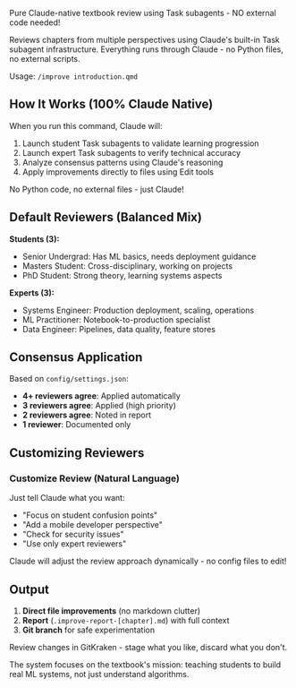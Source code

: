 Pure Claude-native textbook review using Task subagents - NO external code needed!

Reviews chapters from multiple perspectives using Claude's built-in Task subagent infrastructure. Everything runs through Claude - no Python files, no external scripts.

Usage: `/improve introduction.qmd`

## How It Works (100% Claude Native)

When you run this command, Claude will:
1. Launch student Task subagents to validate learning progression
2. Launch expert Task subagents to verify technical accuracy
3. Analyze consensus patterns using Claude's reasoning
4. Apply improvements directly to files using Edit tools

No Python code, no external files - just Claude!

## Default Reviewers (Balanced Mix)

**Students (3):**
- Senior Undergrad: Has ML basics, needs deployment guidance
- Masters Student: Cross-disciplinary, working on projects
- PhD Student: Strong theory, learning systems aspects

**Experts (3):**
- Systems Engineer: Production deployment, scaling, operations
- ML Practitioner: Notebook-to-production specialist
- Data Engineer: Pipelines, data quality, feature stores

## Consensus Application

Based on `config/settings.json`:
- **4+ reviewers agree**: Applied automatically
- **3 reviewers agree**: Applied (high priority)
- **2 reviewers agree**: Noted in report
- **1 reviewer**: Documented only

## Customizing Reviewers

### Customize Review (Natural Language)

Just tell Claude what you want:
- "Focus on student confusion points"
- "Add a mobile developer perspective"
- "Check for security issues"
- "Use only expert reviewers"

Claude will adjust the review approach dynamically - no config files to edit!

## Output

1. **Direct file improvements** (no markdown clutter)
2. **Report** (`.improve-report-[chapter].md`) with full context
3. **Git branch** for safe experimentation

Review changes in GitKraken - stage what you like, discard what you don't.

The system focuses on the textbook's mission: teaching students to build real ML systems, not just understand algorithms.